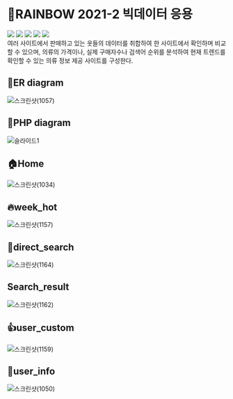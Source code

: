 # 🌈RAINBOW 2021-2 빅데이터 응용
<img src="https://img.shields.io/badge/HTML-E34F26?style=flat-square&logo=html5&logoColor=white"/> <img src="https://img.shields.io/badge/XAMPP-FB7A24?style=flat-square&logo=XAMPP&logoColor=white"/> <img src="https://img.shields.io/badge/PHP-777BB4?style=flat-square&logo=PHP&logoColor=white"/> <img src="https://img.shields.io/badge/MySQL-4479A1?style=flat-square&logo=MySQL&logoColor=white"/> <img src="https://img.shields.io/badge/Apache-D22128?style=flat-square&logo=Apache&logoColor=white"/> <br/>
여러 사이트에서 판매하고 있는 옷들의 데이터를 취합하여 한 사이트에서 확인하며 비교할 수 있으며, 의류의 가격이나, 실제 구매자수나 검색어 순위를 분석하여 현재 트렌드를 확인할 수 있는 의류 정보 제공 사이트를 구성한다.
## 📝ER diagram
![스크린샷(1057)](https://user-images.githubusercontent.com/71166763/143189376-0d6f1164-3f68-4666-8617-83201481c350.png)  

## 📃PHP diagram
![슬라이드1](https://user-images.githubusercontent.com/71166763/143732871-3e80f979-929b-429a-95bc-8bd71e9dd658.PNG)  

## 🏠Home
![스크린샷(1034)](https://user-images.githubusercontent.com/71166763/142758355-3f64c464-6855-4ee2-afb2-11fae29186c9.png)  

## 🔥week_hot
![스크린샷(1157)](https://user-images.githubusercontent.com/71166763/146755118-3abeca1a-243d-4379-8b70-b946c2bd2515.png)  

## 🔎direct_search
![스크린샷(1164)](https://user-images.githubusercontent.com/71166763/146756480-11d8bf9d-f7bd-474e-93ff-707829efc1fc.png)  

## Search_result
![스크린샷(1162)](https://user-images.githubusercontent.com/71166763/146756269-9ca5ceea-4e17-4307-9a2e-d117ef941b29.png)  

## 👍user_custom 
![스크린샷(1159)](https://user-images.githubusercontent.com/71166763/146755383-39258f34-6218-4931-b58a-9248cdc04850.png)  

## 🙎‍user_info
![스크린샷(1050)](https://user-images.githubusercontent.com/71166763/142758449-c5059641-118a-4070-a153-5fa25cf1ddce.png)  

